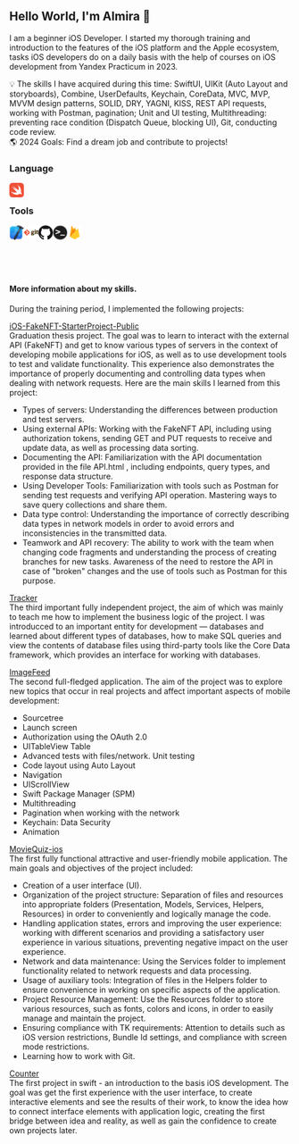 ## Hello World, I'm Almira  👋
 
I am a beginner iOS Developer. I started my thorough training and introduction to the features of the iOS platform and the Apple ecosystem, tasks iOS developers do on a daily basis with the help of courses on iOS development from Yandex Practicum in 2023.

💡 The skills I have acquired during this time: 
SwiftUI, UIKit (Auto Layout and storyboards), Combine, UserDefaults, Keychain, CoreData, 
MVC, MVP, MVVM design patterns, 
SOLID, DRY, YAGNI, KISS,
REST API requests, working with Postman, pagination; Unit and UI testing, 
Multithreading: preventing race condition (Dispatch Queue, blocking UI),
Git, conducting code review.
\
🌎 2024 Goals: Find a dream job and contribute to projects!
<br />
### Language

<img align="left" alt="Swift" width="26px" src="https://raw.githubusercontent.com/github/explore/80688e429a7d4ef2fca1e82350fe8e3517d3494d/topics/swift/swift.png" />

<br />

### Tools

<img align="left" alt="XCode" width="26px" src="https://raw.githubusercontent.com/github/explore/80688e429a7d4ef2fca1e82350fe8e3517d3494d/topics/xcode/xcode.png" />
<img align="left" alt="Git" width="26px" src="https://raw.githubusercontent.com/github/explore/80688e429a7d4ef2fca1e82350fe8e3517d3494d/topics/git/git.png" />
<img align="left" alt="GitHub" width="26px" src="https://raw.githubusercontent.com/github/explore/78df643247d429f6cc873026c0622819ad797942/topics/github/github.png" />
<img align="left" alt="Terminal" width="26px" src="https://raw.githubusercontent.com/github/explore/80688e429a7d4ef2fca1e82350fe8e3517d3494d/topics/terminal/terminal.png" />
<img align="left" alt="Firebase" width="26px" src="https://raw.githubusercontent.com/github/explore/80688e429a7d4ef2fca1e82350fe8e3517d3494d/topics/firebase/firebase.png" />
<br />
<br />
<br />
<br />
<br />

#### More information about my skills.
During the training period, I implemented the following projects:

 [iOS-FakeNFT-StarterProject-Public](https://github.com/MiraiChan/iOS-FakeNFT-StarterProject-Public)
\
Graduation thesis project. The goal was to learn to interact with the external API (FakeNFT) and get to know various types of servers in the context of developing mobile applications for iOS, as well as to use development tools to test and validate functionality. This experience also demonstrates the importance of properly documenting and controlling data types when dealing with network requests.
Here are the main skills I learned from this project:

- Types of servers:
Understanding the differences between production and test servers. 
- Using external APIs:
Working with the FakeNFT API, including using authorization tokens, sending GET and PUT requests to receive and update data, as well as processing data sorting.
- Documenting the API:
Familiarization with the API documentation provided in the file API.html , including endpoints, query types, and response data structure.
- Using Developer Tools:
Familiarization with tools such as Postman for sending test requests and verifying API operation. Mastering ways to save query collections and share them.
- Data type control:
Understanding the importance of correctly describing data types in network models in order to avoid errors and inconsistencies in the transmitted data.
- Teamwork and API recovery:
The ability to work with the team when changing code fragments and understanding the process of creating branches for new tasks. Awareness of the need to restore the API in case of "broken" changes and the use of tools such as Postman for this purpose.

[Tracker](https://github.com/MiraiChan/Tracker)
\
The third important fully independent project, the aim of which was mainly to teach me how to implement the business logic of the project. I was introducced to an important entity for development — databases and  learned about different types of databases, how to make SQL queries and view the contents of database files using third-party tools like the Core Data framework, which provides an interface for working with databases.

[ImageFeed](https://github.com/MiraiChan/ImageFeed)
\
The second full-fledged application. The aim of the project was to explore new topics that occur in real projects and affect important aspects of mobile development:
- Sourcetree
- Launch screen
- Authorization using the OAuth 2.0
- UITableView Table
- Advanced tests with files/network. Unit testing
- Code layout using Auto Layout
- Navigation
- UIScrollView
- Swift Package Manager (SPM)
- Multithreading
- Pagination when working with the network
- Keychain: Data Security
- Animation
  
[MovieQuiz-ios](https://github.com/MiraiChan/MovieQuiz-ios)
\
The first fully functional attractive and user-friendly mobile application. 
The main goals and objectives of the project included:
- Creation of a user interface (UI).
- Organization of the project structure: Separation of files and resources into appropriate folders (Presentation, Models, Services, Helpers, Resources) in order to conveniently and logically manage the code.
- Handling application states, errors and improving the user experience: working with different scenarios and providing a satisfactory user experience in various situations, preventing negative impact on the user experience.
- Network and data maintenance: Using the Services folder to implement functionality related to network requests and data processing.
- Usage of auxiliary tools: Integration of files in the Helpers folder to ensure convenience in working on specific aspects of the application.
- Project Resource Management: Use the Resources folder to store various resources, such as fonts, colors and icons, in order to easily manage and maintain the project.
- Ensuring compliance with TK requirements: Attention to details such as iOS version restrictions, Bundle Id settings, and compliance with screen mode restrictions.
- Learning how to work with Git.

[Counter](https://github.com/MiraiChan/Counter)
\
The first project in swift - an introduction to the basis iOS development. The goal was get the first experience with the user interface, to create interactive elements and see the results of their work, to know the idea how to connect interface elements with application logic, creating the first bridge between idea and reality, as well as gain the confidence to create own projects later. 

